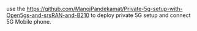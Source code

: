 use the https://github.com/ManojPandekamat/Private-5g-setup-with-Open5gs-and-srsRAN-and-B210 to deploy private 5G setup and connect 5G Mobile phone.
